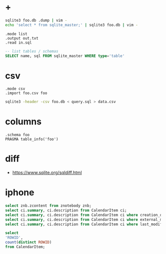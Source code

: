 # +

```bash
sqlite3 foo.db .dump | vim -
echo 'select * from sqlite_master;' | sqlite3 foo.db | vim -
```

```
.mode list
.output out.txt
.read in.sql
```

```sql
-- list tables / schemas
SELECT name, sql FROM sqlite_master WHERE type='table'
```

# csv

```
.mode csv
.import foo.csv foo
```

```bash
sqlite3 -header -csv foo.db < query.sql > data.csv
```

# columns

```
.schema foo
PRAGMA table_info('foo')
```

# diff

- https://www.sqlite.org/sqldiff.html

# iphone

```sql
select znb.zcontent from znotebody znb;
select ci.summary, ci.description from CalendarItem ci;
select ci.summary, ci.description from CalendarItem ci where creation_date is not null;
select ci.summary, ci.description from CalendarItem ci where external_mode_tag is not null;
select ci.summary, ci.description from CalendarItem ci where last_modified is not (select max(last_modified) from CalendarItem);

select
'ROWID',
count(distinct ROWID)
from CalendarItem;
```
